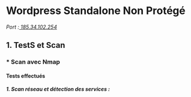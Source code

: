 # Wordpress Standalone Non Protégé
*Port :[ 185.34.102.254](https://)*

## 1. TestS et Scan

###  * Scan avec Nmap
#### Tests effectués
##### 1. Scan réseau et détection des services :